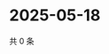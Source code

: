 # 2025-05-18

共 0 条

<!-- BEGIN ZHIHUQUESTIONS -->
<!-- 最后更新时间 Sun May 18 2025 00:12:11 GMT+0800 (China Standard Time) -->

<!-- END ZHIHUQUESTIONS -->
